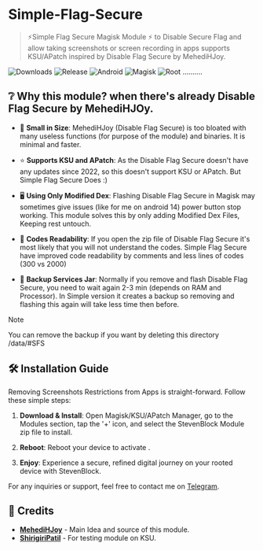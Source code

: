 # Simple-Flag-Secure
>⚡Simple Flag Secure Magisk Module ⚡ to Disable Secure Flag and allow taking screenshots or screen recording in apps supports KSU/APatch inspired by Disable Flag Secure by MehediHJoy.

![Downloads](https://img.shields.io/github/downloads/ShivamXD6/Simple-Flag-Secure/total?color=green&style=for-the-badge)
![Release](https://img.shields.io/github/v/release/ShivamXD6/Simple-Flag-Secure?style=for-the-badge)
![Android](https://img.shields.io/badge/Android-3DDC84?style=for-the-badge&logo=android&logoColor=white)
![Magisk](https://img.shields.io/badge/Magisk-8A2BE2?style=for-the-badge&logo=magisk&logoColor=white)
![Root](https://img.shields.io/badge/Root-ff0000?style=for-the-badge&logo=superuser&logoColor=white)
..........

## ❔ Why this module? when there's already Disable Flag Secure by MehediHJOy.

- 💾 **Small in Size**: MehediHJoy (Disable Flag Secure) is too bloated with many useless functions (for purpose of the module) and binaries. It is minimal and faster.

- ⭐ **Supports KSU and APatch**: As the Disable Flag Secure doesn't have any updates since 2022, so this doesn't support KSU or APatch. But Simple Flag Secure Does :)

- 🖥️ **Using Only Modified Dex**: Flashing Disable Flag Secure in Magisk may sometimes give issues (like for me on android 14) power button stop working. This module solves this by only adding Modified Dex Files, Keeping rest untouch. 

- 💬 **Codes Readability**: If you open the zip file of Disable Flag Secure it's most likely that you will not understand the codes. Simple Flag Secure have improved code readability by comments and less lines of codes (300 vs 2000)

- 🔄 **Backup Services Jar**: Normally if you remove and flash Disable Flag Secure, you need to wait again 2-3 min (depends on RAM and Processor). In Simple version it creates a backup so removing and flashing this again will take less time then before. 

> [!NOTE]
> You can remove the backup if you want by deleting this directory /data/#SFS

## 🛠️ Installation Guide

Removing Screenshots Restrictions from Apps is straight-forward. Follow these simple steps:

1. **Download & Install**: Open Magisk/KSU/APatch Manager, go to the Modules section, tap the '+' icon, and select the StevenBlock Module zip file to install.
   
2. **Reboot**: Reboot your device to activate .
   
3. **Enjoy**: Experience a secure, refined digital journey on your rooted device with StevenBlock.

For any inquiries or support, feel free to contact me on [Telegram](https://telegram.me/ShastikXD).

## 🙌 Credits

- **[MehediHJoy](https://xdaforums.com/t/module-disable-flag-secure-v9-0-by-mehedi-h-joy.4490475/)** - Main Idea and source of this module.
- **[ShirigiriPatil](https://telegram.me/BosadBillaHun)** - For testing module on KSU.
